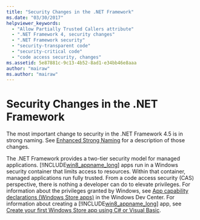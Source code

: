 ```yaml
---
title: "Security Changes in the .NET Framework"
ms.date: "03/30/2017"
helpviewer_keywords: 
  - "Allow Partially Trusted Callers attribute"
  - ".NET Framework 4, security changes"
  - ".NET Framework security"
  - "security-transparent code"
  - "security-critical code"
  - "code access security, changes"
ms.assetid: 5e87881c-9c13-4b52-8ad1-e34bb46e8aaa
author: "mairaw"
ms.author: "mairaw"
---
```

# Security Changes in the .NET Framework
The most important change to security in the .NET Framework 4.5 is in strong naming. See [Enhanced Strong Naming](../../../docs/framework/app-domains/enhanced-strong-naming.md) for a description of those changes.  
  
 The .NET Framework provides a two-tier security model for managed applications. [!INCLUDE[win8_appname_long](../../../includes/win8-appname-long-md.md)] apps run in a Windows security container that limits access to resources. Within that container, managed applications run fully trusted. From a code access security (CAS) perspective, there is nothing a developer can do to elevate privileges. For information about the privileges granted by Windows, see [App capability declarations (Windows Store apps)](https://go.microsoft.com/fwlink/?LinkId=230436) in the Windows Dev Center. For information about creating a [!INCLUDE[win8_appname_long](../../../includes/win8-appname-long-md.md)] app, see [Create your first Windows Store app using C# or Visual Basic](https://go.microsoft.com/fwlink/?LinkId=230461).
